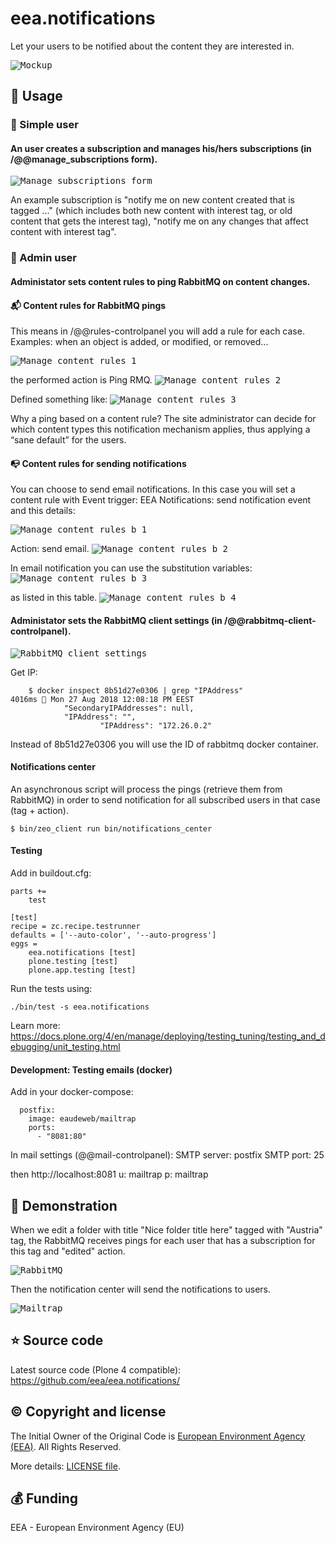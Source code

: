 # eea.notifications
Let your users to be notified about the content they are interested in.

<kbd>
  <img src="https://github.com/eea/eea.notifications/blob/master/docs/mockup.png" title="Mockup" alt="Mockup" />
</kbd>


## :book: Usage

### :baby: Simple user

#### An user creates a subscription and manages his/hers subscriptions (in /@@manage_subscriptions form).

<kbd>
  <img src="https://github.com/eea/eea.notifications/blob/master/docs/manage-subscriptions-form.png" title="Manage subscriptions form" alt="Manage subscriptions form" />
</kbd>


An example subscription is "notify me on new content created that is tagged ..." (which includes both new content with interest tag, or old content that gets the interest tag), "notify me on any changes that affect content with interest tag".

### :man: Admin user

#### Administator sets content rules to ping RabbitMQ on content changes.

#### :mailbox_with_mail: Content rules for RabbitMQ pings

This means in /@@rules-controlpanel you will add a rule for each case. Examples: when an object is added, or modified, or removed...

<kbd>
  <img src="https://github.com/eea/eea.notifications/blob/master/docs/manage-content-rules-1.png" title="Manage content rules 1" alt="Manage content rules 1" />
</kbd>

the performed action is Ping RMQ.
<kbd>
  <img src="https://github.com/eea/eea.notifications/blob/master/docs/manage-content-rules-2.png" title="Manage content rules 2" alt="Manage content rules 2" />
</kbd>

Defined something like:
<kbd>
  <img src="https://github.com/eea/eea.notifications/blob/master/docs/manage-content-rules-3.png" title="Manage content rules 3" alt="Manage content rules 3" />
</kbd>

Why a ping based on a content rule? The site administrator can decide for which content types this notification mechanism applies, thus applying a “sane default” for the users.

#### :mailbox_with_no_mail: Content rules for sending notifications

You can choose to send email notifications. In this case you will set a content rule with Event trigger: EEA Notifications: send notification event and this details:

<kbd>
  <img src="https://github.com/eea/eea.notifications/blob/master/docs/manage-content-rules-b-1.png" title="Manage content rules b 1" alt="Manage content rules b 1" />
</kbd>

Action: send email.
<kbd>
  <img src="https://github.com/eea/eea.notifications/blob/master/docs/manage-content-rules-b-2.png" title="Manage content rules b 2" alt="Manage content rules b 2" />
</kbd>

In email notification you can use the substitution variables:
<kbd>
  <img src="https://github.com/eea/eea.notifications/blob/master/docs/manage-content-rules-b-3.png" title="Manage content rules b 3" alt="Manage content rules b 3" />
</kbd>

as listed in this table.
<kbd>
  <img src="https://github.com/eea/eea.notifications/blob/master/docs/manage-content-rules-b-4.png" title="Manage content rules b 4" alt="Manage content rules b 4" />
</kbd>

#### Administator sets the RabbitMQ client settings (in /@@rabbitmq-client-controlpanel).

<kbd>
  <img src="https://github.com/eea/eea.notifications/blob/master/docs/rabbitmq-client-settings.png" title="RabbitMQ client settings" alt="RabbitMQ client settings" />
</kbd>

Get IP:
```console
    $ docker inspect 8b51d27e0306 | grep "IPAddress"                                                                                    4016ms  Mon 27 Aug 2018 12:08:18 PM EEST
            "SecondaryIPAddresses": null,
            "IPAddress": "",
                    "IPAddress": "172.26.0.2"

```

Instead of 8b51d27e0306 you will use the ID of rabbitmq docker container.

#### Notifications center

An asynchronous script will process the pings (retrieve them from RabbitMQ) in order to send notification for all subscribed users in that case (tag + action). 

```console
$ bin/zeo_client run bin/notifications_center
```
#### Testing

Add in buildout.cfg:
```console
parts +=
    test

[test]
recipe = zc.recipe.testrunner
defaults = ['--auto-color', '--auto-progress']
eggs =
    eea.notifications [test]
    plone.testing [test]
    plone.app.testing [test]
```

Run the tests using:
```console
./bin/test -s eea.notifications
```

Learn more: https://docs.plone.org/4/en/manage/deploying/testing_tuning/testing_and_debugging/unit_testing.html

#### Development: Testing emails (docker)

Add in your docker-compose:
```console
  postfix:
    image: eaudeweb/mailtrap
    ports:
      - "8081:80"
````

In mail settings (@@mail-controlpanel):
  SMTP server: postfix
  SMTP port: 25

then http://localhost:8081 u: mailtrap p: mailtrap

## :book: Demonstration
When we edit a folder with title "Nice folder title here" tagged with "Austria" tag, the RabbitMQ receives pings for each user that has a subscription for this tag and "edited" action.

<kbd>
  <img src="https://github.com/eea/eea.notifications/blob/master/docs/rabbitmq.png" title="RabbitMQ" alt="RabbitMQ" />
</kbd>

Then the notification center will send the notifications to users.

<kbd>
  <img src="https://github.com/eea/eea.notifications/blob/master/docs/mailtrap.png" title="Mailtrap" alt="Mailtrap" />
</kbd>

## :star: Source code

Latest source code (Plone 4 compatible): https://github.com/eea/eea.notifications/

## :copyright: Copyright and license
The Initial Owner of the Original Code is [European Environment Agency (EEA)](https://www.eea.europa.eu/). All Rights Reserved.

More details: [LICENSE file](https://github.com/eea/eea.notifications/blob/master/LICENSE).

## :moneybag: Funding

EEA - European Environment Agency (EU)

